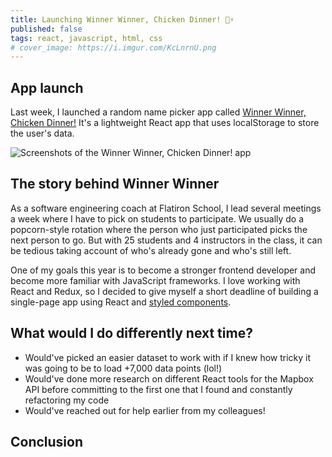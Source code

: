 ```yaml
---
title: Launching Winner Winner, Chicken Dinner! 🐔⚡️
published: false
tags: react, javascript, html, css
# cover_image: https://i.imgur.com/KcLnrnU.png
---
```


## App launch
Last week, I launched a random name picker app called [Winner Winner, Chicken Dinner!](https://www.winnerwinnerapp.com) It's a lightweight React app that uses localStorage to store the user's data.

![Screenshots of the Winner Winner, Chicken Dinner! app](https://camo.githubusercontent.com/79201cfeb0023d9223e87186ad2776db7a013f04/68747470733a2f2f692e696d6775722e636f6d2f7356724d3431532e706e67)

## The story behind Winner Winner
As a software engineering coach at Flatiron School, I lead several meetings a week where I have to pick on students to participate. We usually do a popcorn-style rotation where the person who just participated picks the next person to go. But with 25 students and 4 instructors in the class, it can be tedious taking account of who's already gone and who's still left.

One of my goals this year is to become a stronger frontend developer and become more familiar with JavaScript frameworks. I love working with React and Redux, so I decided to give myself a short deadline of building a single-page app using React and [styled components](https://styled-components.com).

## What would I do differently next time?
* Would've picked an easier dataset to work with if I knew how tricky it was going to be to load +7,000 data points (lol!)
* Would've done more research on different React tools for the Mapbox API before committing to the first one that I found and constantly refactoring my code
* Would've reached out for help earlier from my colleagues!

## Conclusion